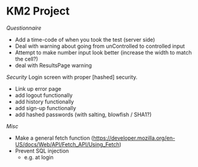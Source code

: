 # KM2 Project
*Questionnaire*
- Add a time-code of when you took the test (server side)
- Deal with warning about going from unControlled to controlled input
- Attempt to make number input look better (increase the width to match the cell?)
- deal with ResultsPage warning

*Security* Login screen with proper [hashed] security.
- Link up error page
- add logout functionally 
- add history functionally
- add sign-up functionally
- add hashed passwords (with salting, blowfish / SHA1?)

*Misc*
- Make a general fetch function (https://developer.mozilla.org/en-US/docs/Web/API/Fetch_API/Using_Fetch)
- Prevent SQL injection
    - e.g. at login